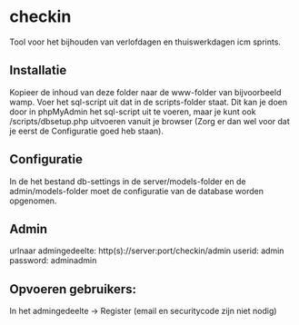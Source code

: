 # checkin
Tool voor het bijhouden van verlofdagen en thuiswerkdagen icm sprints.

## Installatie
Kopieer de inhoud van deze folder naar de www-folder van bijvoorbeeld wamp.
Voer het sql-script uit dat in de scripts-folder staat. Dit kan je doen door in phpMyAdmin het sql-script uit te voeren, maar je kunt ook /scripts/dbsetup.php uitvoeren vanuit je browser (Zorg er dan wel voor dat je eerst de Configuratie goed heb staan).

## Configuratie
In de het bestand db-settings in de server/models-folder en de admin/models-folder moet de configuratie van de database worden opgenomen.

## Admin
urlnaar admingedeelte: http(s)://server:port/checkin/admin
userid: admin
password: adminadmin

## Opvoeren gebruikers:
In het admingedeelte -> Register (email en securitycode zijn niet nodig)
